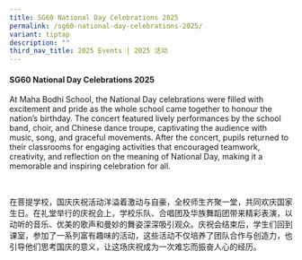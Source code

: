 ```yaml
---
title: SG60 National Day Celebrations 2025
permalink: /sg60-national-day-celebrations-2025/
variant: tiptap
description: ""
third_nav_title: 2025 Events | 2025 活动
---
```

<h4><strong>SG60 National Day Celebrations 2025</strong></h4>
<p>At Maha Bodhi School, the National Day celebrations were filled with excitement
and pride as the whole school came together to honour the nation’s birthday.
The concert featured lively performances by the school band, choir, and
Chinese dance troupe, captivating the audience with music, song, and graceful
movements. After the concert, pupils returned to their classrooms for engaging
activities that encouraged teamwork, creativity, and reflection on the
meaning of National Day, making it a memorable and inspiring celebration
for all.</p>
<p>&nbsp;</p>
<p>在菩提学校，国庆庆祝活动洋溢着激动与自豪，全校师生齐聚一堂，共同欢庆国家生日。在礼堂举行的庆祝会上，学校乐队、合唱团及华族舞蹈团带来精彩表演，以动听的音乐、优美的歌声和曼妙的舞姿深深吸引观众。庆祝会结束后，学生们回到课室，参加了一系列富有趣味的活动，这些活动不仅培养了团队合作与创造力，也引导他们思考国庆的意义，让这场庆祝成为一次难忘而振奋人心的经历。</p>